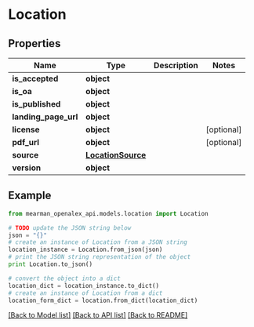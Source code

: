 # Location


## Properties

Name | Type | Description | Notes
------------ | ------------- | ------------- | -------------
**is_accepted** | **object** |  | 
**is_oa** | **object** |  | 
**is_published** | **object** |  | 
**landing_page_url** | **object** |  | 
**license** | **object** |  | [optional] 
**pdf_url** | **object** |  | [optional] 
**source** | [**LocationSource**](LocationSource.md) |  | 
**version** | **object** |  | 

## Example

```python
from mearman_openalex_api.models.location import Location

# TODO update the JSON string below
json = "{}"
# create an instance of Location from a JSON string
location_instance = Location.from_json(json)
# print the JSON string representation of the object
print Location.to_json()

# convert the object into a dict
location_dict = location_instance.to_dict()
# create an instance of Location from a dict
location_form_dict = location.from_dict(location_dict)
```
[[Back to Model list]](../README.md#documentation-for-models) [[Back to API list]](../README.md#documentation-for-api-endpoints) [[Back to README]](../README.md)


